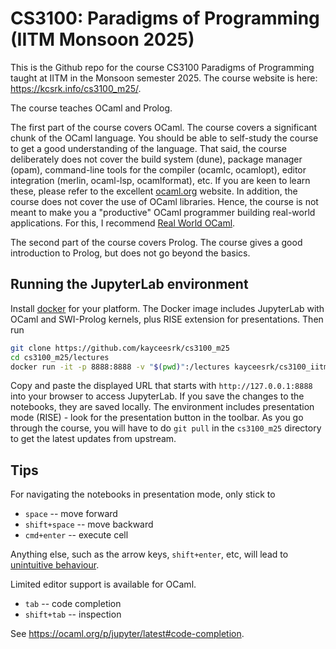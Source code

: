 # CS3100: Paradigms of Programming (IITM Monsoon 2025)

This is the Github repo for the course CS3100 Paradigms of Programming taught at
IITM in the Monsoon semester 2025. The course website is here:
https://kcsrk.info/cs3100_m25/.

The course teaches OCaml and Prolog.

The first part of the course covers OCaml. The course covers a significant chunk
of the OCaml language. You should be able to self-study the course to get a good
understanding of the language. That said, the course deliberately does not cover
the build system (dune), package manager (opam), command-line tools for the
compiler (ocamlc, ocamlopt), editor integration (merlin, ocaml-lsp,
ocamlformat), etc. If you are keen to learn these, please refer to the excellent
[ocaml.org](https://ocaml.org/) website. In addition, the course does not cover
the use of OCaml libraries. Hence, the course is not meant to make you a
"productive" OCaml programmer building real-world applications. For this, I
recommend [Real World OCaml](https://dev.realworldocaml.org/).

The second part of the course covers Prolog. The course gives a good
introduction to Prolog, but does not go beyond the basics.

## Running the JupyterLab environment

Install [docker](https://docs.docker.com/install/#supported-platforms) for your
platform. The Docker image includes JupyterLab with OCaml and SWI-Prolog kernels,
plus RISE extension for presentations. Then run

```bash
git clone https://github.com/kayceesrk/cs3100_m25
cd cs3100_m25/lectures
docker run -it -p 8888:8888 -v "$(pwd)":/lectures kayceesrk/cs3100_iitm:m25 jupyter lab --ip=0.0.0.0 --port=8888 --no-browser --allow-root
```

Copy and paste the displayed URL that starts with `http://127.0.0.1:8888` into
your browser to access JupyterLab. If you save the changes to the notebooks, they are saved locally.
The environment includes presentation mode (RISE) - look for the presentation button in the toolbar.
As you go through the course, you will have to do `git pull` in the `cs3100_m25`
directory to get the latest updates from upstream.

## Tips

For navigating the notebooks in presentation mode, only stick to 

* `space` -- move forward
* `shift+space` -- move backward
* `cmd+enter` -- execute cell

Anything else, such as the arrow keys, `shift+enter`, etc, will lead to [unintuitive behaviour](https://rise.readthedocs.io/en/latest/usage.html#navigation). 

Limited editor support is available for OCaml. 

* `tab` -- code completion
* `shift+tab` -- inspection

See https://ocaml.org/p/jupyter/latest#code-completion. 
